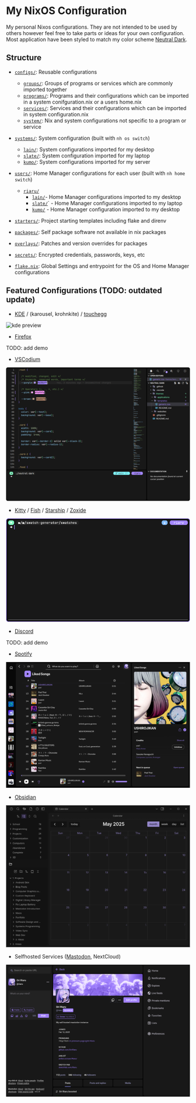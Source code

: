 # My NixOS Configuration

My personal Nixos configurations. They are not intended to be used by others however feel free to take parts or ideas for your own configuration. Most application have been styled to match my color scheme [Neutral Dark](https://github.com/Ori-Riaru/neutral-dark).

## Structure

- [`configs/`](./configs/): Reusable configurations

  - [`groups/`](./configs/groups/): Groups of programs or services which are commonly imported together
  - [`programs/`](./configs/programs/): Programs and their configurations which can be imported in a system conifguration.nix or a users home.nix
  - [`services/`](./configs/services/): Services and their configurations which can be imported in system configuration.nix
  - [`system/`](./configs/system/): Nix and system configurations not specific to a program or service

- [`systems/`](./systems/): System configuration (built with `nh os switch`)

  - [`lain/`](./systems/lain/): System configurations imported for my desktop
  - [`slate/`](./systems/slate/): System configuration imported for my laptop
  - [`kumo/`](./systems/kumo/): System configurations imported for my server

- [`users/`](./users/): Home Manager configurations for each user (built with `nh home switch`)

  - [`riaru/`](./users/riaru/)
    - [`lain/`](./users/riaru/lain)- Home Manager configurations imported to my desktop
    - [`slate/`](./users/riaru/slate)` - Home Manager configurations imported to my laptop
    - [`kumo/`](./users/riaru/kumo) - Home Manager configuration imported to my desktop

- [`starters/`](./starters/): Project starting templates including flake and direnv
- [`packages/`](./packages/): Self package software not available in nix packages
- [`overlays/`](./overlays/): Patches and version overrides for packages
- [`secrets/`](./secrets/): Encrypted credentials, passwords, keys, etc
- [`flake.nix`](./flake.nix): Global Settings and entrypoint for the OS and Home Manager configurations

## Featured Configurations (TODO: outdated update)

- [KDE](./modules/programs/kde/) / (karousel, krohnkite) / [touchegg](./modules/programs/touchegg.nix)

![kde preview](./.github/kde-preview.gif)

- [Firefox](./modules/programs/firefox/)

TODO: add demo

- [VSCodium](./modules/programs/vscodium/)

![vscodium preview](./.github/vscodium-preview.png)

- [Kitty](./modules/programs/kitty.nix) / [Fish](./modules/programs/fish.nix) / [Starship](./modules/programs/starship.nix) / [Zoxide](./modules/programs/zoxide.nix)

![kitty preview](./.github/kitty-preview.png)

- [Discord](./modules/programs/discord.nix)

TODO: add demo

- [Spotify](./modules/programs/spotify/)

![spotify preview](./.github/spotify-preview.png)

- [Obsidian](./modules/programs/obsidian.nix)

![github preview](./.github/obsidian-preview.png)

- Selfhosted Services ([Mastodon](./modules/services/mastodon/), NextCloud)

![mastodon preview](./.github/mastodon-preview.png)

